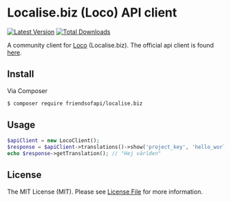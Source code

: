 # Localise.biz (Loco) API client

[![Latest Version](https://img.shields.io/github/release/FriendsOfApi/localise.biz.svg?style=flat-square)](https://github.com/FriendsOfApi/localise.biz/releases)
[![Total Downloads](https://img.shields.io/packagist/dt/friendsofapi/localise.biz.svg?style=flat-square)](https://packagist.org/packages/FriendsOfApi/localise.biz)

A community client for [Loco](https://localise.biz) (Localise.biz). The official api client is found [here](https://github.com/loco/loco-php-sdk).

## Install

Via Composer

``` bash
$ composer require friendsofapi/localise.biz
```

## Usage

```php
$apiClient = new LocoClient();
$response = $apiClient->translations()->show('project_key', 'hello_world', 'sv');
echo $response->getTranslation(); // "Hej världen"
```

## License

The MIT License (MIT). Please see [License File](LICENSE) for more information.
